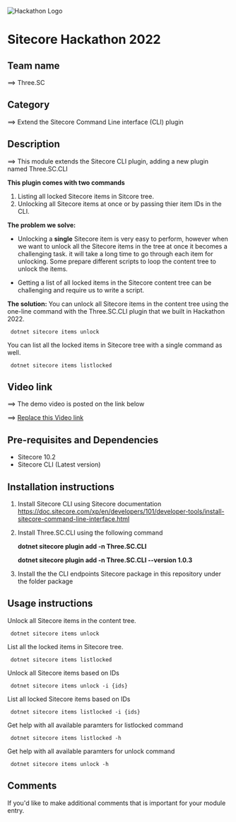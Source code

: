 ![Hackathon Logo](docs/images/hackathon.png?raw=true "Hackathon Logo")
# Sitecore Hackathon 2022  

## Team name
⟹ Three.SC

## Category
⟹ Extend the Sitecore Command Line interface (CLI) plugin

## Description
⟹ This module extends the Sitecore CLI plugin, adding a new plugin named Three.SC.CLI

 **This plugin comes with two commands**
 1. Listing all locked Sitecore items in Sitcore tree.
 2. Unlocking all Sitecore items at once or by passing thier item IDs in the CLI.

**The problem we solve:**
 - Unlocking a **single** Sitecore item is very easy to perform, however when we want to unlock all the Sitecore items in the tree at once it becomes a challenging task.
 it will take a long time to go through each item for unlocking. Some prepare different scripts to loop the content tree to unlock the items.

 - Getting a list of all locked items in the Sitecore content tree can be challenging and require us to write a script.

 **The solution:**
  You can unlock all Sitecore items in the content tree using the one-line command with the Three.SC.CLI plugin that we built in Hackathon 2022. 

     dotnet sitecore items unlock

 You can list all the locked items in Sitecore tree with a single command as well. 

     dotnet sitecore items listlocked


## Video link
⟹ The demo video is posted on the link below

⟹ [Replace this Video link](#video-link)



## Pre-requisites and Dependencies

- Sitecore 10.2 
- Sitecore CLI (Latest version)

## Installation instructions

 1. Install Sitecore CLI using Sitecore documentation https://doc.sitecore.com/xp/en/developers/101/developer-tools/install-sitecore-command-line-interface.html
 2. Install Three.SC.CLI using the following command

   
    **dotnet sitecore plugin add -n Three.SC.CLI**  
      
      
    **dotnet sitecore plugin add -n Three.SC.CLI --version 1.0.3**
   
 3. Install the the CLI endpoints Sitecore package in this repository under the folder package


## Usage instructions

  Unlock all Sitecore items in the content tree.  

     dotnet sitecore items unlock

  List all the locked items in Sitecore tree. 

     dotnet sitecore items listlocked

  Unlock all Sitecore items based on IDs  

     dotnet sitecore items unlock -i {ids}

  List all locked Sitecore items based on IDs  

     dotnet sitecore items listlocked -i {ids}

Get help with all available paramters for listlocked command 

     dotnet sitecore items listlocked -h

Get help with all available paramters for unlock command 

     dotnet sitecore items unlock -h

    

## Comments
If you'd like to make additional comments that is important for your module entry.